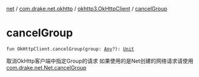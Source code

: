 [net](../../index.md) / [com.drake.net.okhttp](../index.md) / [okhttp3.OkHttpClient](index.md) / [cancelGroup](./cancel-group.md)

# cancelGroup

`fun OkHttpClient.cancelGroup(group: `[`Any`](https://kotlinlang.org/api/latest/jvm/stdlib/kotlin/-any/index.html)`?): `[`Unit`](https://kotlinlang.org/api/latest/jvm/stdlib/kotlin/-unit/index.html)

取消OkHttp客户端中指定Group的请求
如果使用的是Net创建的网络请求请使用[com.drake.net.Net.cancelGroup](../../com.drake.net/-net/cancel-group.md)


